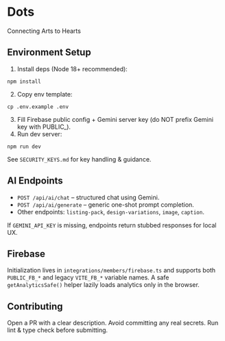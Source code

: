# Dots
Connecting Arts to Hearts
## Environment Setup

1. Install deps (Node 18+ recommended):
```
npm install
```
2. Copy env template:
```
cp .env.example .env
```
3. Fill Firebase public config + Gemini server key (do NOT prefix Gemini key with PUBLIC_).
4. Run dev server:
```
npm run dev
```

See `SECURITY_KEYS.md` for key handling & guidance.

## AI Endpoints

- `POST /api/ai/chat` – structured chat using Gemini.
- `POST /api/ai/generate` – generic one-shot prompt completion.
- Other endpoints: `listing-pack`, `design-variations`, `image`, `caption`.

If `GEMINI_API_KEY` is missing, endpoints return stubbed responses for local UX.

## Firebase

Initialization lives in `integrations/members/firebase.ts` and supports both `PUBLIC_FB_*` and legacy `VITE_FB_*` variable names. A safe `getAnalyticsSafe()` helper lazily loads analytics only in the browser.

## Contributing

Open a PR with a clear description. Avoid committing any real secrets. Run lint & type check before submitting.
